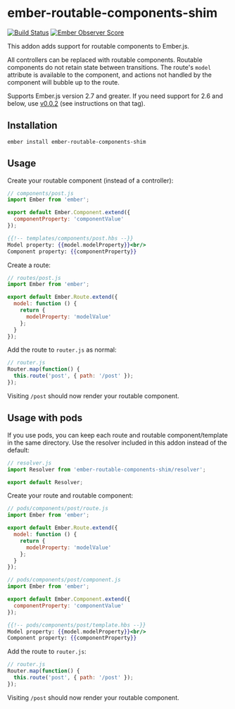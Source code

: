# ember-routable-components-shim
[![Build Status](https://travis-ci.org/mdehoog/ember-routable-components-shim.svg)](https://travis-ci.org/mdehoog/ember-routable-components-shim) [![Ember Observer Score](http://emberobserver.com/badges/ember-routable-components-shim.svg)](http://emberobserver.com/addons/ember-routable-components-shim)

This addon adds support for routable components to Ember.js.

All controllers can be replaced with routable components. Routable components do not retain state between transitions. The route's `model` attribute is available to the component, and actions not handled by the component will bubble up to the route.

Supports Ember.js version 2.7 and greater. If you need support for 2.6 and below, use [v0.0.2](https://github.com/mdehoog/ember-routable-components-shim/tree/v0.0.2) (see instructions on that tag).

## Installation

`ember install ember-routable-components-shim`

## Usage

Create your routable component (instead of a controller):

```javascript
// components/post.js
import Ember from 'ember';

export default Ember.Component.extend({
  componentProperty: 'componentValue'
});
```

```handlebars
{{!-- templates/components/post.hbs --}}
Model property: {{model.modelProperty}}<br/>
Component property: {{componentProperty}}
```

Create a route:

```javascript
// routes/post.js
import Ember from 'ember';

export default Ember.Route.extend({
  model: function () {
    return {
      modelProperty: 'modelValue'
    };
  }
});
```

Add the route to `router.js` as normal:

```javascript
// router.js
Router.map(function() {
  this.route('post', { path: '/post' });
});
```

Visiting `/post` should now render your routable component.

## Usage with pods

If you use pods, you can keep each route and routable component/template in the same directory. Use the resolver included in this addon instead of the default:

```javascript
// resolver.js
import Resolver from 'ember-routable-components-shim/resolver';

export default Resolver;
```

Create your route and routable component:

```javascript
// pods/components/post/route.js
import Ember from 'ember';

export default Ember.Route.extend({
  model: function () {
    return {
      modelProperty: 'modelValue'
    };
  }
});
```

```javascript
// pods/components/post/component.js
import Ember from 'ember';

export default Ember.Component.extend({
  componentProperty: 'componentValue'
});
```

```handlebars
{{!-- pods/components/post/template.hbs --}}
Model property: {{model.modelProperty}}<br/>
Component property: {{componentProperty}}
```

Add the route to `router.js`:

```javascript
// router.js
Router.map(function() {
  this.route('post', { path: '/post' });
});
```

Visiting `/post` should now render your routable component.
